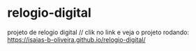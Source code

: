 # relogio-digital
projeto de relogio digital //
clik no link e veja o projeto rodando:
https://isaias-b-oliveira.github.io/relogio-digital/
